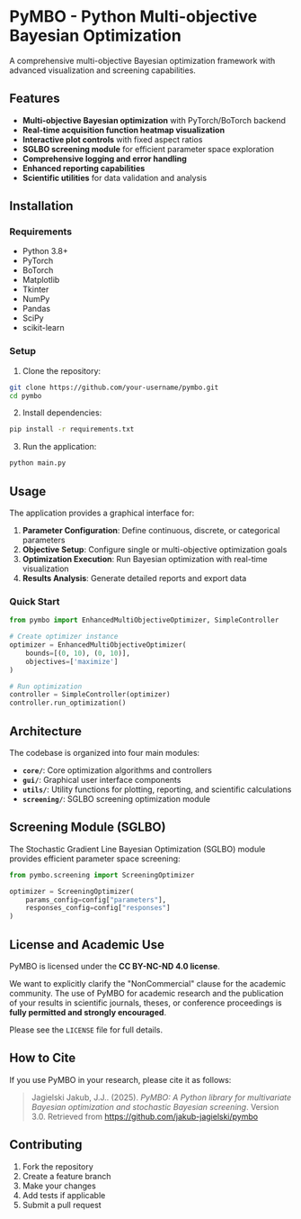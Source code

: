 # PyMBO - Python Multi-objective Bayesian Optimization

A comprehensive multi-objective Bayesian optimization framework with advanced visualization and screening capabilities.

## Features

- **Multi-objective Bayesian optimization** with PyTorch/BoTorch backend
- **Real-time acquisition function heatmap visualization**
- **Interactive plot controls** with fixed aspect ratios
- **SGLBO screening module** for efficient parameter space exploration
- **Comprehensive logging and error handling**
- **Enhanced reporting capabilities**
- **Scientific utilities** for data validation and analysis

## Installation

### Requirements

- Python 3.8+
- PyTorch
- BoTorch
- Matplotlib
- Tkinter
- NumPy
- Pandas
- SciPy
- scikit-learn

### Setup

1. Clone the repository:
```bash
git clone https://github.com/your-username/pymbo.git
cd pymbo
```

2. Install dependencies:
```bash
pip install -r requirements.txt
```

3. Run the application:
```bash
python main.py
```

## Usage

The application provides a graphical interface for:

1. **Parameter Configuration**: Define continuous, discrete, or categorical parameters
2. **Objective Setup**: Configure single or multi-objective optimization goals
3. **Optimization Execution**: Run Bayesian optimization with real-time visualization
4. **Results Analysis**: Generate detailed reports and export data

### Quick Start

```python
from pymbo import EnhancedMultiObjectiveOptimizer, SimpleController

# Create optimizer instance
optimizer = EnhancedMultiObjectiveOptimizer(
    bounds=[(0, 10), (0, 10)],
    objectives=['maximize']
)

# Run optimization
controller = SimpleController(optimizer)
controller.run_optimization()
```

## Architecture

The codebase is organized into four main modules:

- **`core/`**: Core optimization algorithms and controllers
- **`gui/`**: Graphical user interface components  
- **`utils/`**: Utility functions for plotting, reporting, and scientific calculations
- **`screening/`**: SGLBO screening optimization module

## Screening Module (SGLBO)

The Stochastic Gradient Line Bayesian Optimization (SGLBO) module provides efficient parameter space screening:

```python
from pymbo.screening import ScreeningOptimizer

optimizer = ScreeningOptimizer(
    params_config=config["parameters"],
    responses_config=config["responses"]
)
```

## License and Academic Use

PyMBO is licensed under the **CC BY-NC-ND 4.0 license**.

We want to explicitly clarify the "NonCommercial" clause for the academic community. The use of PyMBO for academic research and the publication of your results in scientific journals, theses, or conference proceedings is **fully permitted and strongly encouraged**.

Please see the `LICENSE` file for full details.

## How to Cite

If you use PyMBO in your research, please cite it as follows:

> Jagielski Jakub, J.J.. (2025). *PyMBO: A Python library for multivariate Bayesian optimization and stochastic Bayesian screening*. Version 3.0. Retrieved from https://github.com/jakub-jagielski/pymbo

## Contributing

1. Fork the repository
2. Create a feature branch
3. Make your changes
4. Add tests if applicable
5. Submit a pull request
